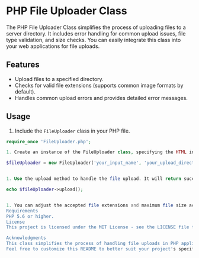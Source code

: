 # PHP File Uploader Class

The PHP File Uploader Class simplifies the process of uploading files to a server directory. It includes error handling for common upload issues, file type validation, and size checks. You can easily integrate this class into your web applications for file uploads.

## Features

- Upload files to a specified directory.
- Checks for valid file extensions (supports common image formats by default).
- Handles common upload errors and provides detailed error messages.

## Usage

1. Include the `FileUploader` class in your PHP file.

```php
require_once 'FileUploader.php';

1. Create an instance of the FileUploader class, specifying the HTML input name for the file and the target upload directory.

$fileUploader = new FileUploader('your_input_name', 'your_upload_directory');


1. Use the upload method to handle the file upload. It will return success messages or error messages, which you can display in your application.

echo $fileUploader->upload();


1. You can adjust the accepted file extensions and maximum file size according to your project's requirements.
Requirements
PHP 5.6 or higher.
License
This project is licensed under the MIT License - see the LICENSE file for details.

Acknowledgments
This class simplifies the process of handling file uploads in PHP applications, making it easy to integrate file upload functionality into your projects.
Feel free to customize this README to better suit your project's specific details and usage instructions. Make sure to provide clear and concise information to help others understand how to use your PHP File Uploader Class.





